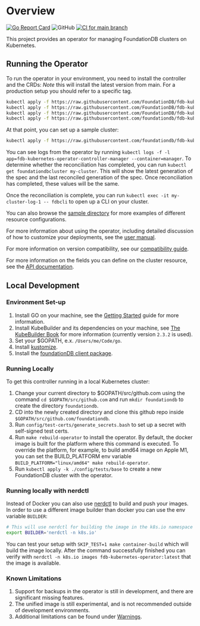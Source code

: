 # Overview

[![Go Report Card](https://goreportcard.com/badge/github.com/FoundationDB/fdb-kubernetes-operator)](https://goreportcard.com/report/github.com/FoundationDB/fdb-kubernetes-operator)
![GitHub](https://img.shields.io/github/license/FoundationDB/fdb-kubernetes-operator)
[![CI for main branch](https://github.com/FoundationDB/fdb-kubernetes-operator/actions/workflows/pull_request.yml/badge.svg)](https://github.com/FoundationDB/fdb-kubernetes-operator/actions/workflows/pull_request.yml)

This project provides an operator for managing FoundationDB
clusters on Kubernetes.

## Running the Operator

To run the operator in your environment, you need to install the controller and the CRDs:
*Note* this will install the latest version from main. For a production setup you should refer to a specific tag.

```bash
kubectl apply -f https://raw.githubusercontent.com/FoundationDB/fdb-kubernetes-operator/main/config/crd/bases/apps.foundationdb.org_foundationdbclusters.yaml
kubectl apply -f https://raw.githubusercontent.com/FoundationDB/fdb-kubernetes-operator/main/config/crd/bases/apps.foundationdb.org_foundationdbbackups.yaml
kubectl apply -f https://raw.githubusercontent.com/FoundationDB/fdb-kubernetes-operator/main/config/crd/bases/apps.foundationdb.org_foundationdbrestores.yaml
kubectl apply -f https://raw.githubusercontent.com/foundationdb/fdb-kubernetes-operator/main/config/samples/deployment.yaml
```

At that point, you can set up a sample cluster:

```bash
kubectl apply -f https://raw.githubusercontent.com/foundationdb/fdb-kubernetes-operator/main/config/samples/cluster.yaml
```

You can see logs from the operator by running
`kubectl logs -f -l app=fdb-kubernetes-operator-controller-manager --container=manager`. To determine whether the reconciliation has completed, you can run `kubectl get foundationdbcluster my-cluster`. This will show the latest generation of the
spec and the last reconciled generation of the spec. Once reconciliation has completed, these values will be the same.

Once the reconciliation is complete, you can run `kubectl exec -it my-cluster-log-1 -- fdbcli` to open up a CLI on your cluster.

You can also browse the [sample directory](config/samples) for more examples of different resource configurations.

For more information about using the operator, including detailed discussion of how to customize your deployments, see the [user manual](docs/manual/index.md).

For more information on version compatibility, see our [compatibility guide](docs/compatibility.md).

For more information on the fields you can define on the cluster resource, see
the [API documentation](docs/cluster_spec.md).

## Local Development

### Environment Set-up

1. Install GO on your machine, see the [Getting Started](https://golang.org/doc/install) guide for more information.
2. Install KubeBuilder and its dependencies on your machine, see [The KubeBuilder Book](https://book.kubebuilder.io/quick-start.html) for more information (currently version `2.3.2` is used).
3. Set your $GOPATH, e.x. `/Users/me/Code/go`.
4. Install [kustomize](https://github.com/kubernetes-sigs/kustomize).
5. Install the [foundationDB client package](https://www.foundationdb.org/download).

### Running Locally

To get this controller running in a local Kubernetes cluster:

1. Change your current directory to $GOPATH/src/github.com using the
   command `cd $GOPATH/src/github.com` and run `mkdir foundationdb`
   to create the directory `foundationdb`.
2. CD into the newly created directory and clone this github repo inside
   `$GOPATH/src/github.com/foundationdb`.
3. Run `config/test-certs/generate_secrets.bash` to set up a secret with
   self-signed test certs.
4. Run `make rebuild-operator` to install the operator. By default, the
   docker image is built for the platform where this command is executed.
   To override the platform, for example, to build amd64 image on Apple M1,
   you can set the BUILD_PLATFORM env variable
   `BUILD_PLATFORM="linux/amd64" make rebuild-operator`.
5. Run `kubectl apply -k ./config/tests/base`
   to create a new FoundationDB cluster with the operator.

### Running locally with nerdctl

Instead of Docker you can also use [nerdctl](https://github.com/containerd/nerdctl) to build and push your images.
In order to use a different image builder than docker you can use the env variable `BUILDER`:

```bash
# This will use nerdctl for building the image in the k8s.io namespace
export BUILDER='nerdctl -n k8s.io'
```

You can test your setup with `SKIP_TEST=1 make container-build` which will build the image locally.
After the command successfully finished you can verify with `nerdctl -n k8s.io images fdb-kubernetes-operator:latest` that the image is available.

### Known Limitations

1. Support for backups in the operator is still in development, and there are significant missing features.
2. The unified image is still experimental, and is not recommended outside of development environments.
3. Additional limitations can be found under [Warnings](docs/manual/warnings.md).
